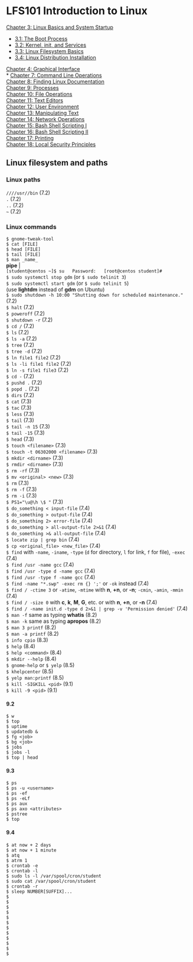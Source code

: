 LFS101 Introduction to Linux
=====

[Chapter 3: Linux Basics and System Startup](lfs101_chapter_notes/lfs101-03-basics.md)  
   * [3.1: The Boot Process](lfs101_chapter_notes/lfs101-03-basics.md#31-the-boot-process)  
   * [3.2: Kernel, init, and Services](lfs101_chapter_notes/lfs101-03-basics.md#32-kernel-init-and-services)  
   * [3.3: Linux Filesystem Basics](lfs101_chapter_notes/lfs101-03-basics.md#33-linux-filesystem-basics)  
   * [3.4: Linux Distribution Installation](lfs101_chapter_notes/lfs101-03-basics.md#34-linux-distribution-installation)  
   
[Chapter 4: Graphical Interface](lfs101_chapter_notes/lfs101-04-graphical_interface.md)  
   * 
[Chapter 7: Command Line Operations](lfs101_chapter_notes/lfs101-07-command_line.md)  
[Chapter 8: Finding Linux Documentation](lfs101_chapter_notes/lfs101-08-documentation.md)  
[Chapter 9: Processes](lfs101_chapter_notes/lfs101-09-processes.md)  
[Chapter 10: File Operations](lfs101_chapter_notes/lfs101-10-file_operations.md)  
[Chapter 11: Text Editors](lfs101_chapter_notes/lfs101-11-text_editors.md)  
[Chapter 12: User Environment](lfs101_chapter_notes/lfs101-12-user_environment.md)  
[Chapter 13: Manipulating Text](lfs101_chapter_notes/lfs101-13-manipulating_text.md)  
[Chapter 14: Network Operations](lfs101_chapter_notes/lfs101-14-network_operations.md)  
[Chapter 15: Bash Shell Scripting I](lfs101_chapter_notes/lfs101-15-bash_scripting_1.md)  
[Chapter 16: Bash Shell Scripting II](lfs101_chapter_notes/lfs101-16-bash_scripting_2.md)  
[Chapter 17: Printing](lfs101_chapter_notes/lfs101-17-printing.md)  
[Chapter 18: Local Security Principles](lfs101_chapter_notes/lfs101-18-security_principles.md)  

Linux filesystem and paths
-----

### Linux paths
`////usr//bin` (7.2)  
`.` (7.2)  
`..` (7.2)  
`~` (7.2)  


### Linux commands
`$ gnome-tweak-tool`  
`$ cat [FILE]`  
`$ head [FILE]`  
`$ tail [FILE]`  
`$ man _name_`  
**pipe** |  
`[student@centos ~]$ su  
Password:  
[root@centos student]#`  
`$ sudo systemctl stop gdm`  (or `$ sudo telinit 3`)  
`$ sudo systemctl start gdm`  (or `$ sudo telinit 5`)  
(use **lightdm** instead of **gdm** on Ubuntu)  
`$ sudo shutdown -h 10:00 "Shutting down for scheduled maintenance."` (7.2)  
`$ halt` (7.2)  
`$ poweroff` (7.2)  
`$ shutdown -r` (7.2)  
`$ cd /` (7.2)  
`$ ls` (7.2)  
`$ ls -a` (7.2)  
`$ tree` (7.2)  
`$ tree -d` (7.2)  
`$ ln file1 file2` (7.2)  
`$ ls -li file1 file2` (7.2)  
`$ ln -s file1 file3` (7.2)  
`$ cd -` (7.2)  
`$ pushd .` (7.2)  
`$ popd .` (7.2)  
`$ dirs` (7.2)  
`$ cat` (7.3)  
`$ tac` (7.3)  
`$ less` (7.3)  
`$ tail` (7.3)  
`$ tail -n 15` (7.3)  
`$ tail -15` (7.3)  
`$ head` (7.3)  
`$ touch <filename>` (7.3)  
`$ touch -t 06302000 <filename>` (7.3)  
`$ mkdir <dirname>` (7.3)  
`$ rmdir <dirname>` (7.3)  
`$ rm -rf` (7.3)  
`$ mv <original> <new>` (7.3)  
`$ rm` (7.3)  
`$ rm -f` (7.3)  
`$ rm -i` (7.3)  
`$ PS1="\u@\h \$ "` (7.3)  
`$ do_something < input-file` (7.4)  
`$ do_something > output-file` (7.4)  
`$ do_something 2> error-file` (7.4)  
`$ do_something > all-output-file 2>&1` (7.4)  
`$ do_something >& all-output-file` (7.4)  
`$ locate zip | grep bin` (7.4)  
`$ cp <original_file> <new_file>` (7.4)  
`$ find` with `-name`, `-iname`, `-type` (`d` for directory, `l` for link, `f` for file), `-exec` (7.4)  
`$ find /usr -name gcc` (7.4)  
`$ find /usr -type d -name gcc` (7.4)  
`$ find /usr -type f -name gcc` (7.4)  
`$ find -name "*.swp" -exec rm {} ';'` or `-ok` instead (7.4)  
`$ find / -ctime 3` or `-atime`, `-mtime` with **n**, **+n**, or **-n**; `-cmin`, `-amin`, `-mmin` (7.4)  
`$ find / -size 0` with **c**, **k**, **M**, **G**, etc. or with **n**, **+n**, or **-n** (7.4)  
`$ find / -name init.d -type d 2>&1 | grep -v 'Permission denied'` (7.4)  
`$ man -f` same as typing **whatis** (8.2)  
`$ man -k` same as typing **apropos** (8.2)  
`$ man 3 printf` (8.2)  
`$ man -a printf` (8.2)  
`$ info cpio` (8.3)  
`$ help` (8.4)  
`$ help <command>` (8.4)  
`$ mkdir --help` (8.4)  
`$ gnome-help` or `$ yelp` (8.5)  
`$ khelpcenter` (8.5)  
`$ yelp man:printf` (8.5)  
`$ kill -SIGKILL <pid>` (9.1)  
`$ kill -9 <pid>` (9.1)  
#### 9.2
`$ w`  
`$ top`  
`$ uptime`  
`$ updatedb &`  
`$ fg <job>`  
`$ bg <job>`  
`$ jobs`  
`$ jobs -l`  
`$ top | head`  
#### 9.3
`$ ps`  
`$ ps -u <username>`  
`$ ps -ef`  
`$ ps -eLf`  
`$ ps aux`  
`$ ps axo <attributes>`  
`$ pstree`  
`$ top`  
#### 9.4
`$ at now + 2 days`  
`$ at now + 1 minute`  
`$ atq`  
`$ atrm 1`  
`$ crontab -e`  
`$ crontab -l`  
`$ sudo ls -l /var/spool/cron/student`  
`$ sudo cat /var/spool/cron/student`  
`$ crontab -r`  
`$ sleep NUMBER[SUFFIX]...`  
`$ `  
`$ `  
`$ `  
`$ `  
`$ `  
`$ `  
`$ `  
`$ `  
`$ `  
`$ `  
`$ `  
`$ `  